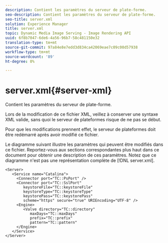 ```yaml
---
description: Contient les paramètres du serveur de plate-forme.
seo-description: Contient les paramètres du serveur de plate-forme.
seo-title: server.xml
solution: Experience Manager
title: server.xml
topic: Dynamic Media Image Serving - Image Rendering API
uuid: 6f8b7047-6de6-4a56-96b7-58c481150e32
translation-type: tm+mt
source-git-commit: 97a84e8e7edd3d834ca42069eae7c09c00d57938
workflow-type: tm+mt
source-wordcount: '89'
ht-degree: 0%

---
```



# server.xml{#server-xml}

Contient les paramètres du serveur de plate-forme.

Lors de la modification de ce fichier XML, veillez à conserver une syntaxe XML valide, sans quoi le serveur de plateformes risque de ne pas se début.

Pour que les modifications prennent effet, le serveur de plateformes doit être redémarré après avoir modifié ce fichier.

Le diagramme suivant illustre les paramètres qui peuvent être modifiés dans ce fichier. Reportez-vous aux sections correspondantes plus haut dans ce document pour obtenir une description de ces paramètres. Notez que ce diagramme n&#39;est pas une représentation complète de [!DNL server.xml].

```
<Server>
   <Service name="Catalina">
     <Connector port="TC::PsPort" />
     <Connector port="TC::SslPort"
        keystoreFile="TC::keystoreFile"
        keystoreType="TC::keystoreType"
        keystorePass="TC::keystorePass" 
        scheme="https" secure="true" URIEncoding="UTF-8" />
     <Engine>
        <Valve directory="TC::directory" 
           maxDays="TC::maxDays" 
           prefix="TC::prefix" 
           pattern="TC::pattern" 
     </Engine>  
   </Service>
</Server>
```

